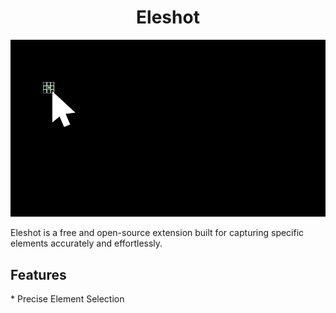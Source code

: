 <h1 align="center" id="title">Eleshot</h1>

![image](https://raw.githubusercontent.com/Sphiment/Eleshot/refs/heads/main/Assets/Banner.gif)

<p id="description">Eleshot is a free and open-source extension built for capturing specific elements accurately and effortlessly.</p>

<h2>Features</h2>
*   Precise Element Selection
